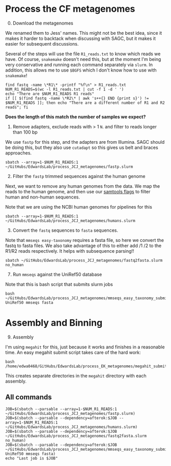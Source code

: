 # Process the CF metagenomes


0. Download the metagenomes

We renamed them to Jess' names. This might not be the best idea, since it makes it harder to backtack when discussing with SAGC, but it makes it easier for subsequent discussions.

Several of the steps will use the file `R1_reads.txt` to know which reads we have. Of course, `snakemake` doesn't need this, but at the moment I'm being very conservative and running each command separately via `slurm`. In addition, this allows me to use `$BGFS` which I don't know how to use with `snakemake`!

```
find fastq -name \*R1\* -printf "%f\n" > R1_reads.txt
NUM_R1_READS=$(wc -l R1_reads.txt | cut -f 1 -d ' ')
echo "There are $NUM_R1_READS R1 reads"
if [[ $(find fastq -name \*R2\* | awk 's++{} END {print s}') != $NUM_R1_READS ]]; then echo "There are a different number of R1 and R2 reads"; fi
```


**Does the length of this match the number of samples we expect?**


1. Remove adapters, exclude reads with > 1 `N`. and filter to reads longer than 100 bp

We use `fastp` for this step, and the adapters are from Illumina. SAGC should be doing this, but they also use `cutadapt` so this gives us belt and braces approaches.


```
sbatch --array=1-$NUM_R1_READS:1 ~/GitHubs/EdwardsLab/process_JCJ_metagenomes/fastp.slurm
```


2. Filter the `fastp` trimmed sequences against the human genome


Next, we want to remove any human genomes from the data. We map the reads to the human genome, and then use our [samtools flags](https://edwards.flinders.edu.au/command-line-deconseq/) to filter human and non-human sequences.

Note that we are using the NCBI human genomes for pipelines for this 

```
sbatch --array=1-$NUM_R1_READS:1 ~/GitHubs/EdwardsLab/process_JCJ_metagenomes/humans.slurm
```

3. Convert the `fastq` sequences to `fasta` sequences. 

Note that `mmseqs easy-taxonomy` requires a fasta file, so here we convert the fastq to fasta files. We also take advantage of this to either add /1 /2 to the R1/R2 reads respectively. It helps with subsequence parsing!!

```
sbatch ~/GitHubs/EdwardsLab/process_JCJ_metagenomes/fastq2fasta.slurm no_human
```

7. Run `mmseqs` against the UniRef50 database

Note that this is  bash script that submits slurm jobs

```
bash ~/GitHubs/EdwardsLab/process_JCJ_metagenomes/mmseqs_easy_taxonomy_submit.sh UniRef50 mmseqs fasta

```









# Assembly and Binning

9. Assembly

I'm using `megahit` for this, just because it works and finishes in a reasonable time. An easy megahit submit script takes care of the hard work:

```
bash /home/edwa0468/GitHubs/EdwardsLab/process_EK_metagenomes/megahit_submit.sh
```

This creates separate directories in the `megahit` directory with each assembly.





## All commands

```
JOB=$(sbatch --parsable --array=1-$NUM_R1_READS:1 ~/GitHubs/EdwardsLab/process_JCJ_metagenomes/fastp.slurm)
JOB=$(sbatch --parsable --dependency=afterok:$JOB --array=1-$NUM_R1_READS:1 ~/GitHubs/EdwardsLab/process_JCJ_metagenomes/humans.slurm)
JOB=$(sbatch --parsable --dependency=afterok:$JOB ~/GitHubs/EdwardsLab/process_JCJ_metagenomes/fastq2fasta.slurm no_human)
JOB=$(sbatch --parsable --dependency=afterok:$JOB ~/GitHubs/EdwardsLab/process_JCJ_metagenomes/mmseqs_easy_taxonomy_submit.slurm UniRef50 mmseqs fasta)
echo "Last job is $JOB"

```
